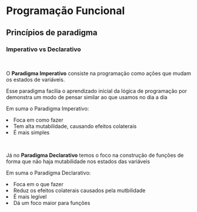 # Programação Funcional

## Princípios de paradigma

### Imperativo vs Declarativo

<br>
 <div>
     <p>O <b>Paradigma Imperativo</b> consiste na programação como ações que mudam os estados de variáveis.</p>
     <p>Esse paradigma facilia o aprendizado inicial da lógica de programação por demonstra um modo de pensar similar ao que usamos no dia a dia</p>
     <p>Em suma o Paradigma Imperativo: 
     <li>Foca em como fazer</li>
     <li>Tem alta mutabilidade, causando efeitos colaterais</li>
     <li>É mais simples</li>
     </p>
 </div>
 <br>
 <div>
    <p> Já no <b>Paradigma Declarativo</b> temos o foco na construção de funções de forma que não haja mutabilidade nos estados das variáveis</p>
    <p>Em suma o Paradigma Declarativo: 
     <li>Foca em o que fazer</li>
     <li>Reduz os efeitos colaterais causados pela mutbilidade</li>
     <li>É mais legível</li>
     <li>Dá um foco maior para funções</li>
     </p>
 </div>
